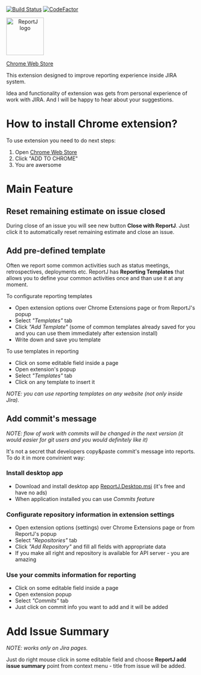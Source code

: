 [![Build Status](https://travis-ci.org/mishani0x0ef/ReportJ.svg?branch=master)](https://travis-ci.org/mishani0x0ef/ReportJ)
[![CodeFactor](https://www.codefactor.io/repository/github/mishani0x0ef/reportj/badge)](https://www.codefactor.io/repository/github/mishani0x0ef/reportj)

<img src="https://github.com/mishani0x0ef/ReportJ/blob/master/ReportJ.Extension.Chrome/app/img/logo-lg.png" alt="ReportJ logo" height="100" style="text-align: center; display: block;">

[Chrome Web Store](https://chrome.google.com/webstore/detail/reportj/hijbdbjoelgicnhnghhhlkpbhjdmchfg?hl=en-US)

This extension designed to improve reporting experience inside JIRA system.

Idea and functionality of extension was gets from personal experience of work with JIRA. And I will be happy to hear about your suggestions.

# How to install Chrome extension?

To use extension you need to do next steps:

1. Open [Chrome Web Store](https://chrome.google.com/webstore/detail/reportj/hijbdbjoelgicnhnghhhlkpbhjdmchfg?hl=en-US)
2. Click "ADD TO CHROME"
3. You are awersome

# Main Feature

## Reset remaining estimate on issue closed

During close of an issue you will see new button **Close with ReportJ**. Just click it to automatically reset remaining estimate and close an issue.

## Add pre-defined template

Often we report some common activities such as status meetings, retrospectives, deployments etc. ReportJ has **Reporting Templates**  that allows you to define your common activities once and than use it at any moment.

To configurate reporting templates

* Open extension options over Chrome Extensions page or from ReportJ's popup
* Select *"Templates"* tab
* Click *"Add Template"* (some of common templates already saved for you and you can use them immediately after extension install)
* Write down and save you template

To use templates in reporting

* Click on some editable field inside a page
* Open extension's popup 
* Select *"Templates"* tab
* Click on any template to insert it

*NOTE: you can use reporting templates on any website (not only inside Jira).*

## Add commit's message

*NOTE: flow of work with commits will be changed in the next version (it would easier for git users and you would definitely like it)*

It's not a secret that developers copy&paste commit's message into reports. To do it in more convinient way:

### Install desktop app

* Download and install desktop app [ReportJ.Desktop.msi](https://github.com/mishani0x0ef/ReportJ/releases/latest) (it's free and have no ads)
* When application installed you can use *Commits feature*

### Configurate repository information in extension settings

* Open extension options (settings) over Chrome Extensions page or from ReportJ's popup
* Select *"Repositories"* tab
* Click *"Add Repository"* and fill all fields with appropriate data
* If you make all right and repository is available for API server - you are amazing

### Use your commits information for reporting

* Click on some editable field inside a page
* Open extension popup 
* Select *"Commits"* tab
* Just click on commit info you want to add and it will be added

# Add Issue Summary

*NOTE: works only on Jira pages.*

Just do right mouse click in some editable field and choose **ReportJ add issue summary** point from context menu - title from issue will be added.
